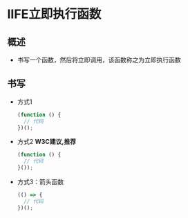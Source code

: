 # IIFE立即执行函数

## 概述

- 书写一个函数，然后将立即调用，该函数称之为立即执行函数

## 书写

- 方式1

    ```js
    (function () {
      // 代码
    })();
    ```

- 方式2  **W3C建议,推荐**

    ```js
    (function () {
      // 代码
    }());
    ```

- 方式3：箭头函数

    ```js
    (() => {
      // 代码
    })();
    ```
